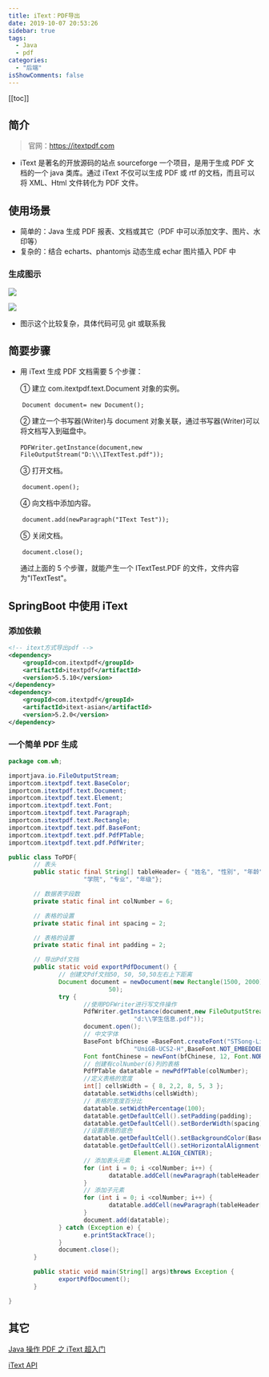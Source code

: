 ```yaml
---
title: iText：PDF导出
date: 2019-10-07 20:53:26
sidebar: true
tags:
  - Java
  - pdf
categories:
  - "后端"
isShowComments: false
---
```


<Boxx/>

[[toc]]

## 简介

> 官网：https://itextpdf.com

- iText 是著名的开放源码的站点 sourceforge 一个项目，是用于生成 PDF 文档的一个 java 类库。通过 iText 不仅可以生成 PDF 或 rtf 的文档，而且可以将 XML、Html 文件转化为 PDF 文件。

## 使用场景

- 简单的：Java 生成 PDF 报表、文档或其它（PDF 中可以添加文字、图片、水印等）
- 复杂的：结合 echarts、phantomjs 动态生成 echar 图片插入 PDF 中

### 生成图示

![](/tangsanshao7/img/backend/itext/pdf2.png)

![](/tangsanshao7/img/backend/itext/pdf3.png)

- 图示这个比较复杂，具体代码可见 git 或联系我

## 简要步骤

- 用 iText 生成 PDF 文档需要 5 个步骤：

  ① 建立 com.itextpdf.text.Document 对象的实例。

  ​ `Document document= new Document();`

  ② 建立一个书写器(Writer)与 document 对象关联，通过书写器(Writer)可以将文档写入到磁盘中。

  ​ `PDFWriter.getInstance(document,new FileOutputStream("D:\\\ITextTest.pdf"));`

  ③ 打开文档。

  ​ `document.open();`

  ④ 向文档中添加内容。

  ​ `document.add(newParagraph("IText Test"));`

  ⑤ 关闭文档。

  ​ `document.close();`

  通过上面的 5 个步骤，就能产生一个 ITextTest.PDF 的文件，文件内容为"ITextTest"。

## SpringBoot 中使用 iText

### 添加依赖

```xml
<!-- itext方式导出pdf -->
<dependency>
    <groupId>com.itextpdf</groupId>
    <artifactId>itextpdf</artifactId>
    <version>5.5.10</version>
</dependency>
<dependency>
    <groupId>com.itextpdf</groupId>
    <artifactId>itext-asian</artifactId>
    <version>5.2.0</version>
</dependency>
```

### 一个简单 PDF 生成

```java
package com.wh;

importjava.io.FileOutputStream;
importcom.itextpdf.text.BaseColor;
importcom.itextpdf.text.Document;
importcom.itextpdf.text.Element;
importcom.itextpdf.text.Font;
importcom.itextpdf.text.Paragraph;
importcom.itextpdf.text.Rectangle;
importcom.itextpdf.text.pdf.BaseFont;
importcom.itextpdf.text.pdf.PdfPTable;
importcom.itextpdf.text.pdf.PdfWriter;

public class ToPDF{
       // 表头
       public static final String[] tableHeader= { "姓名", "性别", "年龄",
                     "学院", "专业", "年级"};

       // 数据表字段数
       private static final int colNumber = 6;

       // 表格的设置
       private static final int spacing = 2;

       // 表格的设置
       private static final int padding = 2;

       // 导出Pdf文挡
       public static void exportPdfDocument() {
              // 创建文Pdf文挡50, 50, 50,50左右上下距离
              Document document = newDocument(new Rectangle(1500, 2000), 50, 50, 50,
                            50);
              try {
                     //使用PDFWriter进行写文件操作
                     PdfWriter.getInstance(document,new FileOutputStream(
                                   "d:\\学生信息.pdf"));
                     document.open();
                     // 中文字体
                     BaseFont bfChinese =BaseFont.createFont("STSong-Light",
                                   "UniGB-UCS2-H",BaseFont.NOT_EMBEDDED);
                     Font fontChinese = newFont(bfChinese, 12, Font.NORMAL);
                     // 创建有colNumber(6)列的表格
                     PdfPTable datatable = newPdfPTable(colNumber);
                     //定义表格的宽度
                     int[] cellsWidth = { 8, 2,2, 8, 5, 3 };
                     datatable.setWidths(cellsWidth);
                     // 表格的宽度百分比
                     datatable.setWidthPercentage(100);
                     datatable.getDefaultCell().setPadding(padding);
                     datatable.getDefaultCell().setBorderWidth(spacing);
                     //设置表格的底色
                     datatable.getDefaultCell().setBackgroundColor(BaseColor.GREEN);
                     datatable.getDefaultCell().setHorizontalAlignment(
                                   Element.ALIGN_CENTER);
                     // 添加表头元素
                     for (int i = 0; i <colNumber; i++) {
                            datatable.addCell(newParagraph(tableHeader[i], fontChinese));
                     }
                     // 添加子元素
                     for (int i = 0; i <colNumber; i++) {
                            datatable.addCell(newParagraph(tableHeader[i], fontChinese));
                     }
                     document.add(datatable);
              } catch (Exception e) {
                     e.printStackTrace();
              }
              document.close();
       }

       public static void main(String[] args)throws Exception {
              exportPdfDocument();
       }

}
```

## 其它

[Java 操作 PDF 之 iText 超入门](https://www.cnblogs.com/liaojie970/p/7132475.html)

[iText API](https://www.cnblogs.com/ssslinppp/p/4976922.html)
